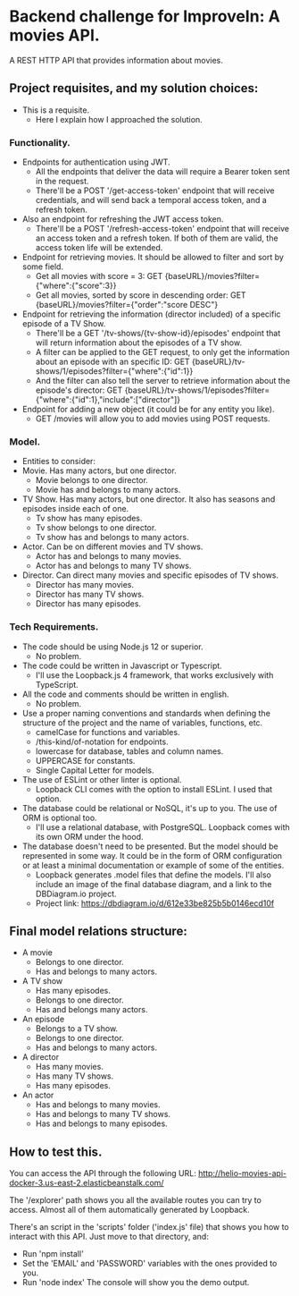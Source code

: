 # Backend challenge for ImproveIn: A movies API.
A REST HTTP API that provides information about movies.



## Project requisites, and my solution choices:
- This is a requisite.
   - Here I explain how I approached the solution.

### Functionality.
- Endpoints for authentication using JWT.
   - All the endpoints that deliver the data will require a Bearer token sent in the request.
   - There'll be a POST '/get-access-token' endpoint that will receive credentials, and will send back a temporal access token, and a refresh token.
- Also an endpoint for refreshing the JWT access token.
   - There'll be a POST '/refresh-access-token' endpoint that will receive an access token and a refresh token. If both of them are valid, the access token life will be extended.
- Endpoint for retrieving movies. It should be allowed to filter and sort by some field.
   - Get all movies with score = 3:
   GET {baseURL}/movies?filter={"where":{"score":3}}
   - Get all movies, sorted by score in descending order:
   GET {baseURL}/movies?filter={"order":"score DESC"}
- Endpoint for retrieving the information (director included) of a specific episode of a TV Show.
   - There'll be a GET '/tv-shows/{tv-show-id}/episodes' endpoint that will return information about the episodes of a TV show.
   - A filter can be applied to the GET request, to only get the information about an episode with an specific ID:
   GET {baseURL}/tv-shows/1/episodes?filter={"where":{"id":1}}
   - And the filter can also tell the server to retrieve information about the episode's director:
   GET {baseURL}/tv-shows/1/episodes?filter={"where":{"id":1},"include":["director"]}
- Endpoint for adding a new object (it could be for any entity you like).
   - GET /movies will allow you to add movies using POST requests.

### Model.
- Entities to consider:
- Movie. Has many actors, but one director.
   - Movie belongs to one director.
   - Movie has and belongs to many actors.
- TV Show. Has many actors, but one director. It also has seasons and episodes inside each of one.
   - Tv show has many episodes.
   - Tv show belongs to one director.
   - Tv show has and belongs to many actors.
- Actor. Can be on different movies and TV shows.
   - Actor has and belongs to many movies.
   - Actor has and belongs to many TV shows.
- Director. Can direct many movies and specific episodes of TV shows.
   - Director has many movies.
   - Director has many TV shows.
   - Director has many episodes.

### Tech Requirements.
- The code should be using Node.js 12 or superior.
   - No problem.
- The code could be written in Javascript or Typescript.
   - I'll use the Loopback.js 4 framework, that works exclusively with TypeScript.
- All the code and comments should be written in english.
   - No problem.
- Use a proper naming conventions and standards when defining the structure of the project and the name of variables, functions, etc.
   - camelCase for functions and variables.
   - /this-kind/of-notation for endpoints.
   - lowercase for database, tables and column names.
   - UPPERCASE for constants.
   - Single Capital Letter for models.
- The use of ESLint or other linter is optional.
   - Loopback CLI comes with the option to install ESLint. I used that option.
- The database could be relational or NoSQL, it's up to you. The use of ORM is optional too.
   - I'll use a relational database, with PostgreSQL. Loopback comes with its own ORM under the hood.
- The database doesn't need to be presented. But the model should be represented in some way. It could be in the form of ORM configuration or at least a minimal documentation or example of some of the entities.
   - Loopback generates .model files that define the models. I'll also include an image of the final database diagram, and a link to the DBDiagram.io project.
   - Project link: https://dbdiagram.io/d/612e33be825b5b0146ecd10f

## Final model relations structure:
- A movie
   - Belongs to one director.
   - Has and belongs to many actors.
- A TV show
   - Has many episodes.
   - Belongs to one director.
   - Has and belongs many actors.
- An episode
   - Belongs to a TV show.
   - Belongs to one director.
   - Has and belongs to many actors.
- A director
   - Has many movies.
   - Has many TV shows.
   - Has many episodes.
- An actor
   - Has and belongs to many movies.
   - Has and belongs to many TV shows.
   - Has and belongs to many episodes.

## How to test this.

You can access the API through the following URL:
http://helio-movies-api-docker-3.us-east-2.elasticbeanstalk.com/

The '/explorer' path shows you all the available routes you can try to access.
Almost all of them automatically generated by Loopback.

There's an script in the 'scripts' folder ('index.js' file) that shows you how to interact with this API.
Just move to that directory, and:
   - Run 'npm install'
   - Set the 'EMAIL' and 'PASSWORD' variables with the ones provided to you.
   - Run 'node index'
The console will show you the demo output.
